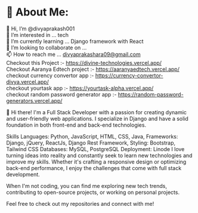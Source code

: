 # 💫 About Me:
👋 Hi, I’m @divyaprakash001<br>👀 I’m interested in ... tech<br>🌱 I’m currently learning ... Django framework with React<br>💞️ I’m looking to collaborate on ...<br>📫 How to reach me ... divyaprakashara09@gmail.com<br>
Checkout this Project :- https://divine-technologies.vercel.app/ <br>
Checkout Aaranya Edtech project :- https://aaranyaedtech.vercel.app/  <br>
checkout currency convertor app :- https://currency-convertor-divya.vercel.app/  <br>
checkout yourtask app :- https://yourtask-alpha.vercel.app/  <br>
checkout random password generator app :- https://random-password-generators.vercel.app/  <br>

👋 Hi there! I'm a Full Stack Developer with a passion for creating dynamic and user-friendly web applications. I specialize in Django and have a solid foundation in both front-end and back-end technologies.

Skills
Languages: Python, JavaScript, HTML, CSS, Java, 
Frameworks: Django, jQuery, ReactJs, Django Rest Framework,
Styling: Bootstrap, Tailwind CSS
Databases: MySQL, PostgreSQL
Deployment: Linode
I love turning ideas into reality and constantly seek to learn new technologies and improve my skills. Whether it's crafting a responsive design or optimizing back-end performance, I enjoy the challenges that come with full stack development.

When I'm not coding, you can find me exploring new tech trends, contributing to open-source projects, or working on personal projects.

Feel free to check out my repositories and connect with me!

